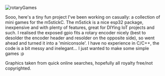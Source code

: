 ![rotaryGames](https://user-images.githubusercontent.com/4170770/107716999-ea041480-6cd2-11eb-9c2e-9e5ffaf3cc83.jpg)

Sooo, here's a tiny fun project I've been working on casually: a collection of mini games for the m5stickC.
The m5stick is a nice esp32 package, inexpensive and with plenty of features, great for DIYing IoT projects and such.
I realised the exposed gpio fits a rotary encoder nicely (best to desolder the encoder header and resolder on the opposite side), so went ahead and turned it into a 'miniconsole'.
I have no experience in C/C++, the code is a bit messy and inelegant... I just wanted to make some simple games :p

Graphics taken from quick online searches, hopefully all royalty free/not copyrighted.
